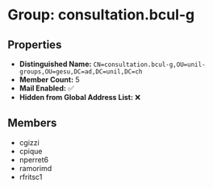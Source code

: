 # Group: consultation.bcul-g

## Properties

- **Distinguished Name:** `CN=consultation.bcul-g,OU=unil-groups,OU=gesu,DC=ad,DC=unil,DC=ch`
- **Member Count:** 5
- **Mail Enabled:** ✅
- **Hidden from Global Address List:** ❌

## Members

- cgizzi
- cpique
- nperret6
- ramorimd
- rfritsc1
